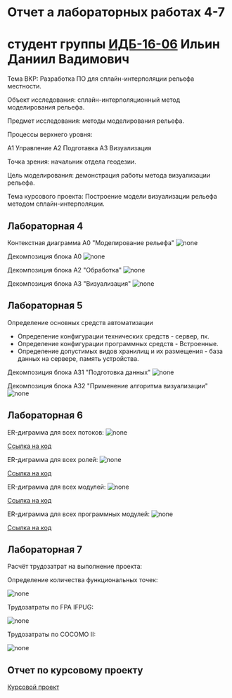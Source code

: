 # Отчет а лабораторных работах 4-7
# студент группы [ИДБ-16-06](https://github.com/stankin/design-2018/wiki/list-idb-16-06) Ильин Даниил Вадимович

Тема ВКР: Разработка ПО для сплайн-интерполяции рельефа местности.

Объект исследования: сплайн-интерполяционный метод моделирования рельефа.

Предмет исследования: методы моделирования рельефа.

Процессы верхнего уровня:

А1 Управление А2 Подготавка А3 Визуализация

Точка зрения: начальник отдела геодезии.

Цель моделирования: демонстрация работы метода визуализации рельефа.

Тема курсового проекта: Построение модели визуализации рельефа методом сплайн-интерполяции.

## Лабораторная 4

Контекстная диаграмма А0 "Моделирование рельефа"
![none](https://github.com/Daniil-Ilin/Kursovaja-Ilin.github.io/blob/master/01_A0.png)

Декомпозиция блока А0
![none](https://github.com/Daniil-Ilin/Kursovaja-Ilin.github.io/blob/master/02_A0-2.png)

Декомпозиция блока А2 "Обработка"
![none](https://github.com/Daniil-Ilin/Kursovaja-Ilin.github.io/blob/master/03_A2-3.png)

Декомпозиция блока А3 "Визуализация"
![none](https://github.com/Daniil-Ilin/Kursovaja-Ilin.github.io/blob/master/04_A3-3.png)

## Лабораторная 5

Определение основных средств автоматизации
* Определение конфигурации технических средств - сервер, пк.
* Определение конфигурации программных средств - Встроенные.
* Определение допустимых видов хранилищ и их размещения - база данных на сервере, память устройства.

Декомпозиция блока А31 "Подготовка данных"
![none](https://github.com/Daniil-Ilin/Kursovaja-Ilin.github.io/blob/master/05_A31-3.png)

Декомпозиция блока А32 "Применение алгоритма визуализации"
![none](https://github.com/Daniil-Ilin/Kursovaja-Ilin.github.io/blob/master/06_A32-2.png)

## Лабораторная 6

ER-диграмма для всех потоков:
![none](https://github.com/Daniil-Ilin/Kursovaja-Ilin.github.io/blob/master/L6-1.png)

[Ссылка на код](https://github.com/Daniil-Ilin/Kursovaja-Ilin.github.io/blob/master/L6-1.txt)

ER-диграмма для всех ролей:
![none](https://github.com/Daniil-Ilin/Kursovaja-Ilin.github.io/blob/master/L6-2.png)

[Ссылка на код](https://github.com/Daniil-Ilin/Kursovaja-Ilin.github.io/blob/master/L6-2.txt)

ER-диграмма для всех модулей:
![none](https://github.com/Daniil-Ilin/Kursovaja-Ilin.github.io/blob/master/L6-3(2).png)

[Ссылка на код](https://github.com/Daniil-Ilin/Kursovaja-Ilin.github.io/blob/master/L6-3.txt)

ER-диграмма для всех программных модулей:
![none](https://github.com/Daniil-Ilin/Kursovaja-Ilin.github.io/blob/master/L6-4.png)

[Ссылка на код](https://github.com/Daniil-Ilin/Kursovaja-Ilin.github.io/blob/master/L6-4.txt)

## Лабораторная 7

Расчёт трудозатрат на выполнение проекта:

Определение количества функциональных точек:

![none](https://github.com/Daniil-Ilin/Kursovaja-Ilin.github.io/blob/master/L7-1.png)

Трудозатраты по FPA IFPUG:

![none](https://github.com/Daniil-Ilin/Kursovaja-Ilin.github.io/blob/master/L7-2.png)

Трудозатраты по COCOMO II:

![none](https://github.com/Daniil-Ilin/Kursovaja-Ilin.github.io/blob/master/L7-3.png)


## Отчет по курсовому проекту

[Курсовой проект](https://github.com/Daniil-Ilin/Kursovaja-Ilin.github.io/blob/master/%D0%9A%D1%83%D1%80%D1%81%D0%BE%D0%B2%D0%B0%D1%8F%20%D0%98%D0%BB%D1%8C%D0%B8%D0%BD%20%D0%98%D0%94%D0%91-16-06%202%D0%92.docx)

